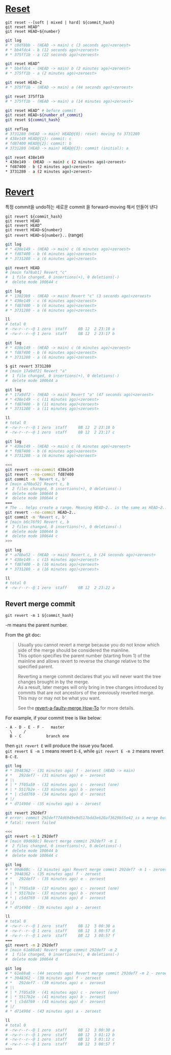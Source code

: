 
# [Reset](https://git-scm.com/docs/git-reset)

`git reset --[soft | mixed | hard] ${commit_hash}`  
`git reset HEAD^`  
`git reset HEAD~${number}`  

```bash
git log
# * c0df8bb - (HEAD -> main) c (3 seconds ago)<zeroest>
# * bb4fdc4 - b (12 seconds ago)<zeroest>
# * 375ff1b - a (22 seconds ago)<zeroest>

git reset HEAD^
# * bb4fdc4 - (HEAD -> main) b (2 minutes ago)<zeroest>
# * 375ff1b - a (2 minutes ago)<zeroest>

git reset HEAD~2
# * 375ff1b - (HEAD -> main) a (44 seconds ago)<zeroest>

git reset 375ff1b
# * 375ff1b - (HEAD -> main) a (14 minutes ago)<zeroest>

git reset HEAD^ # before commit
git reset HEAD~${number_of_commit}
git reset ${commit_hash}
```

```bash
git reflog
# 3731280 (HEAD -> main) HEAD@{0}: reset: moving to 3731280
# 438e149 HEAD@{1}: commit: c
# fd87400 HEAD@{2}: commit: b
# 3731280 (HEAD -> main) HEAD@{3}: commit (initial): a

git reset 438e149
* 438e149 - (HEAD -> main) c (2 minutes ago)<zeroest>
* fd87400 - b (2 minutes ago)<zeroest>
* 3731280 - a (2 minutes ago)<zeroest>
```

# [Revert](https://git-scm.com/docs/git-revert)

특정 commit을 undo하는 새로운 commit 을 forward-moving 해서 만들어 낸다

`git revert ${commit_hash}`  
`git revert HEAD`  
`git revert HEAD^`  
`git revert HEAD~${number}`  
`git revert HEAD~${number}..` (range)  

```bash
git log
# * 438e149 - (HEAD -> main) c (6 minutes ago)<zeroest>
# * fd87400 - b (6 minutes ago)<zeroest>
# * 3731280 - a (6 minutes ago)<zeroest>

git revert HEAD
# [main fa78ab1] Revert "c"
#  1 file changed, 0 insertions(+), 0 deletions(-)
#  delete mode 100644 c

git log
# * 13023b9 - (HEAD -> main) Revert "c" (3 seconds ago)<zeroest>
# * 438e149 - c (6 minutes ago)<zeroest>
# * fd87400 - b (6 minutes ago)<zeroest>
# * 3731280 - a (6 minutes ago)<zeroest>

ll
# total 0
# -rw-r--r--@ 1 zero  staff     0B 12  2 23:18 a
# -rw-r--r--@ 1 zero  staff     0B 12  2 23:17 b
```

```bash
git log
# * 438e149 - (HEAD -> main) c (6 minutes ago)<zeroest>
# * fd87400 - b (6 minutes ago)<zeroest>
# * 3731280 - a (6 minutes ago)<zeroest>

$ git revert 3731280
# [main 17a9df2] Revert "a"
#  1 file changed, 0 insertions(+), 0 deletions(-)
#  delete mode 100644 a

git log
# * 17a9df2 - (HEAD -> main) Revert "a" (47 seconds ago)<zeroest>
# * 438e149 - c (11 minutes ago)<zeroest>
# * fd87400 - b (11 minutes ago)<zeroest>
# * 3731280 - a (11 minutes ago)<zeroest>

ll
# total 0
# -rw-r--r--@ 1 zero  staff     0B 12  2 23:18 b
# -rw-r--r--@ 1 zero  staff     0B 12  2 23:17 c
```

```bash
git log
# * 438e149 - (HEAD -> main) c (6 minutes ago)<zeroest>
# * fd87400 - b (6 minutes ago)<zeroest>
# * 3731280 - a (6 minutes ago)<zeroest>

<<<
git revert --no-commit 438e149
git revert --no-commit fd87400
git commit -m 'Revert c, b'
# [main a70ba52] Revert c, b
#  2 files changed, 0 insertions(+), 0 deletions(-)
#  delete mode 100644 b
#  delete mode 100644 c
===
# The .. helps create a range. Meaning HEAD~2.. is the same as HEAD~2..HEAD
git revert --no-commit HEAD~2..
git commit -m 'Revert c, b'
# [main b6c76f9] Revert c, b
#  2 files changed, 0 insertions(+), 0 deletions(-)
#  delete mode 100644 b
#  delete mode 100644 c
>>>

git log
# * a70ba52 - (HEAD -> main) Revert c, b (24 seconds ago)<zeroest>
# * 438e149 - c (15 minutes ago)<zeroest>
# * fd87400 - b (16 minutes ago)<zeroest>
# * 3731280 - a (16 minutes ago)<zeroest>

ll
# total 0
# -rw-r--r--@ 1 zero  staff     0B 12  2 23:22 a
```

## Revert merge commit

`git revert -m 1 ${commit_hash}`

-m means the parent number.

From the git doc:
> Usually you cannot revert a merge because you do not know which side of the merge should be considered the mainline.  
> This option specifies the parent number (starting from 1) of the mainline and allows revert to reverse the change relative to the specified parent.
>
> Reverting a merge commit declares that you will never want the tree changes brought in by the merge.  
> As a result, later merges will only bring in tree changes introduced by commits that are not ancestors of the previously reverted merge.  
> This may or may not be what you want.
>
> See the [revert-a-faulty-merge How-To](https://github.com/git/git/blob/master/Documentation/howto/revert-a-faulty-merge.txt) for more details.

For example, if your commit tree is like below:

```
- A - D - E - F -   master
  \     /
  B - C           branch one
```
then `git revert E` will produce the issue you faced.  
`git revert E -m 1` means revert `D-E`, while `git revert E -m 2` means revert `B-C-E`.

```bash
git log
# * 3948362 - (31 minutes ago) f - zeroest (HEAD -> main)
# *   292def7 - (31 minutes ago) e - zeroest
# |\
# | * 7f05a59 - (32 minutes ago) c - zeroest (one)
# | * 5517b2e - (33 minutes ago) b - zeroest
# * | c5dd769 - (34 minutes ago) d - zeroest
# |/
# * d71490d - (35 minutes ago) a - zeroest

git revert 292def7
# error: commit 292def774d6949e9d517bdd3e620af3629b55e42 is a merge but no -m option was given.
# fatal: revert failed

<<<
git revert -m 1 292def7
# [main 09d608c] Revert merge commit 292def7 -m 1
#  2 files changed, 0 insertions(+), 0 deletions(-)
#  delete mode 100644 b
#  delete mode 100644 c

git log
# * 09d608c - (2 minutes ago) Revert merge commit 292def7 -m 1 - zeroest (HEAD -> main)
# * 3948362 - (35 minutes ago) f - zeroest
# *   292def7 - (35 minutes ago) e - zeroest
# |\
# | * 7f05a59 - (37 minutes ago) c - zeroest (one)
# | * 5517b2e - (37 minutes ago) b - zeroest
# * | c5dd769 - (38 minutes ago) d - zeroest
# |/
# * d71490d - (39 minutes ago) a - zeroest

ll
# total 0
# -rw-r--r--@ 1 zero  staff     0B 12  3 00:30 a
# -rw-r--r--@ 1 zero  staff     0B 12  3 00:57 d
# -rw-r--r--@ 1 zero  staff     0B 12  3 00:57 f
===
git revert -m 2 292def7
# [main 61e88a8] Revert merge commit 292def7 -m 2
#  1 file changed, 0 insertions(+), 0 deletions(-)
#  delete mode 100644 d

git log
# * 61e88a8 - (44 seconds ago) Revert merge commit 292def7 -m 2 - zeroest (HEAD -> main)
# * 3948362 - (39 minutes ago) f - zeroest
# *   292def7 - (39 minutes ago) e - zeroest
# |\
# | * 7f05a59 - (41 minutes ago) c - zeroest (one)
# | * 5517b2e - (41 minutes ago) b - zeroest
# * | c5dd769 - (43 minutes ago) d - zeroest
# |/
# * d71490d - (43 minutes ago) a - zeroest

ll
# total 0
# -rw-r--r--@ 1 zero  staff     0B 12  3 00:30 a
# -rw-r--r--@ 1 zero  staff     0B 12  3 01:12 b
# -rw-r--r--@ 1 zero  staff     0B 12  3 01:12 c
# -rw-r--r--@ 1 zero  staff     0B 12  3 00:57 f
>>>
```
